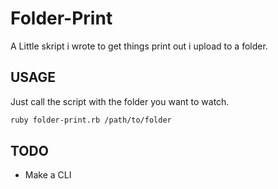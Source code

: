 Folder-Print
============

A Little skript i wrote to get things print out i upload to a folder.


USAGE
-----

Just call the script with the folder you want to watch.
```bash
ruby folder-print.rb /path/to/folder
```

TODO
----

 - Make a CLI
